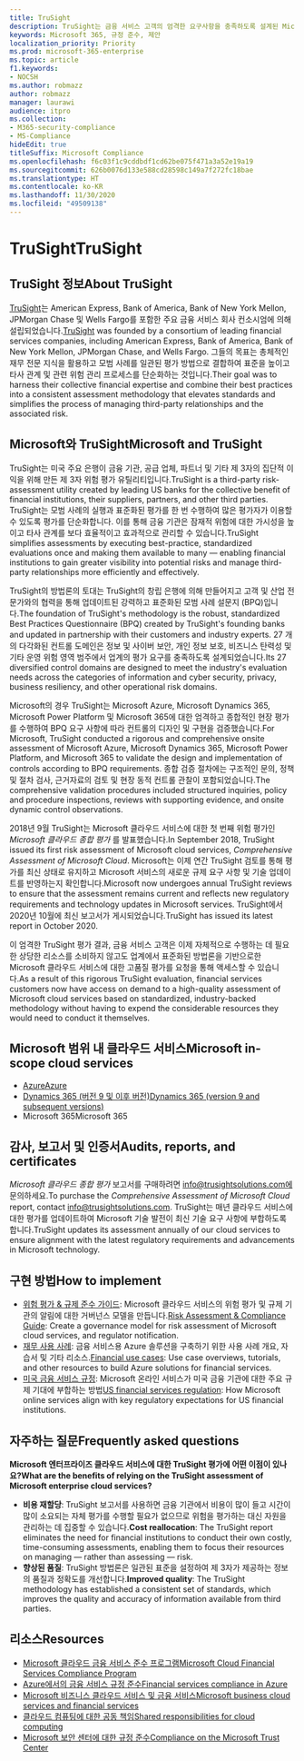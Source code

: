 ```yaml
---
title: TruSight
description: TruSight는 금융 서비스 고객의 엄격한 요구사항을 충족하도록 설계된 Microsoft 클라우드 서비스에 대한 종합적인 위험 평가를 수행했습니다.
keywords: Microsoft 365, 규정 준수, 제안
localization_priority: Priority
ms.prod: microsoft-365-enterprise
ms.topic: article
f1.keywords:
- NOCSH
ms.author: robmazz
author: robmazz
manager: laurawi
audience: itpro
ms.collection:
- M365-security-compliance
- MS-Compliance
hideEdit: true
titleSuffix: Microsoft Compliance
ms.openlocfilehash: f6c03f1c9cddbdf1cd62be075f471a3a52e19a19
ms.sourcegitcommit: 626b0076d133e588cd28598c149a7f272fc18bae
ms.translationtype: HT
ms.contentlocale: ko-KR
ms.lasthandoff: 11/30/2020
ms.locfileid: "49509138"
---
```

# <a name="trusight"></a><span data-ttu-id="a87af-104">TruSight</span><span class="sxs-lookup"><span data-stu-id="a87af-104">TruSight</span></span>

## <a name="about-trusight"></a><span data-ttu-id="a87af-105">TruSight 정보</span><span class="sxs-lookup"><span data-stu-id="a87af-105">About TruSight</span></span>

<span data-ttu-id="a87af-106">[TruSight](https://trusightsolutions.com/)는 American Express, Bank of America, Bank of New York Mellon, JPMorgan Chase 및 Wells Fargo를 포함한 주요 금융 서비스 회사 컨소시엄에 의해 설립되었습니다.</span><span class="sxs-lookup"><span data-stu-id="a87af-106">[TruSight](https://trusightsolutions.com/) was founded by a consortium of leading financial services companies, including American Express, Bank of America, Bank of New York Mellon, JPMorgan Chase, and Wells Fargo.</span></span> <span data-ttu-id="a87af-107">그들의 목표는 총체적인 재무 전문 지식을 활용하고 모범 사례를 일관된 평가 방법으로 결합하여 표준을 높이고 타사 관계 및 관련 위험 관리 프로세스를 단순화하는 것입니다.</span><span class="sxs-lookup"><span data-stu-id="a87af-107">Their goal was to harness their collective financial expertise and combine their best practices into a consistent assessment methodology that elevates standards and simplifies the process of managing third-party relationships and the associated risk.</span></span>

## <a name="microsoft-and-trusight"></a><span data-ttu-id="a87af-108">Microsoft와 TruSight</span><span class="sxs-lookup"><span data-stu-id="a87af-108">Microsoft and TruSight</span></span>

<span data-ttu-id="a87af-109">TruSight는 미국 주요 은행이 금융 기관, 공급 업체, 파트너 및 기타 제 3자의 집단적 이익을 위해 만든 제 3자 위험 평가 유틸리티입니다.</span><span class="sxs-lookup"><span data-stu-id="a87af-109">TruSight is a third-party risk-assessment utility created by leading US banks for the collective benefit of financial institutions, their suppliers, partners, and other third parties.</span></span> <span data-ttu-id="a87af-110">TruSight는 모범 사례의 실행과 표준화된 평가를 한 번 수행하여 많은 평가자가 이용할 수 있도록 평가를 단순화합니다. 이를 통해 금융 기관은 잠재적 위험에 대한 가시성을 높이고 타사 관계를 보다 효율적이고 효과적으로 관리할 수 있습니다.</span><span class="sxs-lookup"><span data-stu-id="a87af-110">TruSight simplifies assessments by executing best-practice, standardized evaluations once and making them available to many — enabling financial institutions to gain greater visibility into potential risks and manage third-party relationships more efficiently and effectively.</span></span>

<span data-ttu-id="a87af-111">TruSight의 방법론의 토대는 TruSight의 창립 은행에 의해 만들어지고 고객 및 산업 전문가와의 협력을 통해 업데이트된 강력하고 표준화된 모범 사례 설문지 (BPQ)입니다.</span><span class="sxs-lookup"><span data-stu-id="a87af-111">The foundation of TruSight's methodology is the robust, standardized Best Practices Questionnaire (BPQ) created by TruSight's founding banks and updated in partnership with their customers and industry experts.</span></span> <span data-ttu-id="a87af-112">27 개의 다각화된 컨트롤 도메인은 정보 및 사이버 보안, 개인 정보 보호, 비즈니스 탄력성 및 기타 운영 위험 영역 범주에서 업계의 평가 요구를 충족하도록 설계되었습니다.</span><span class="sxs-lookup"><span data-stu-id="a87af-112">Its 27 diversified control domains are designed to meet the industry's evaluation needs across the categories of information and cyber security, privacy, business resiliency, and other operational risk domains.</span></span>

<span data-ttu-id="a87af-113">Microsoft의 경우 TruSight는 Microsoft Azure, Microsoft Dynamics 365, Microsoft Power Platform 및 Microsoft 365에 대한 엄격하고 종합적인 현장 평가를 수행하여 BPQ 요구 사항에 따라 컨트롤의 디자인 및 구현을 검증했습니다.</span><span class="sxs-lookup"><span data-stu-id="a87af-113">For Microsoft, TruSight conducted a rigorous and comprehensive onsite assessment of Microsoft Azure, Microsoft Dynamics 365, Microsoft Power Platform, and Microsoft 365 to validate the design and implementation of controls according to BPQ requirements.</span></span> <span data-ttu-id="a87af-114">종합 검증 절차에는 구조적인 문의, 정책 및 절차 검사, 근거자료의 검토 및 현장 동적 컨트롤 관찰이 포함되었습니다.</span><span class="sxs-lookup"><span data-stu-id="a87af-114">The comprehensive validation procedures included structured inquiries, policy and procedure inspections, reviews with supporting evidence, and onsite dynamic control observations.</span></span>

<span data-ttu-id="a87af-115">2018년 9월 TruSight는 Microsoft 클라우드 서비스에 대한 첫 번째 위험 평가인 *Microsoft 클라우드 종합 평가* 를 발표했습니다.</span><span class="sxs-lookup"><span data-stu-id="a87af-115">In September 2018, TruSight issued its first risk assessment of Microsoft cloud services, *Comprehensive Assessment of Microsoft Cloud*.</span></span> <span data-ttu-id="a87af-116">Microsoft는 이제 연간 TruSight 검토를 통해 평가를 최신 상태로 유지하고 Microsoft 서비스의 새로운 규제 요구 사항 및 기술 업데이트를 반영하는지 확인합니다.</span><span class="sxs-lookup"><span data-stu-id="a87af-116">Microsoft now undergoes annual TruSight reviews to ensure that the assessment remains current and reflects new regulatory requirements and technology updates in Microsoft services.</span></span> <span data-ttu-id="a87af-117">TruSight에서 2020년 10월에 최신 보고서가 게시되었습니다.</span><span class="sxs-lookup"><span data-stu-id="a87af-117">TruSight has issued its latest report in October 2020.</span></span>

<span data-ttu-id="a87af-118">이 엄격한 TruSight 평가 결과, 금융 서비스 고객은 이제 자체적으로 수행하는 데 필요한 상당한 리소스를 소비하지 않고도 업계에서 표준화된 방법론을 기반으로한 Microsoft 클라우드 서비스에 대한 고품질 평가를 요청을 통해 액세스할 수 있습니다.</span><span class="sxs-lookup"><span data-stu-id="a87af-118">As a result of this rigorous TruSight evaluation, financial services customers now have access on demand to a high-quality assessment of Microsoft cloud services based on standardized, industry-backed methodology without having to expend the considerable resources they would need to conduct it themselves.</span></span>

## <a name="microsoft-in-scope-cloud-services"></a><span data-ttu-id="a87af-119">Microsoft 범위 내 클라우드 서비스</span><span class="sxs-lookup"><span data-stu-id="a87af-119">Microsoft in-scope cloud services</span></span>

- [<span data-ttu-id="a87af-120">Azure</span><span class="sxs-lookup"><span data-stu-id="a87af-120">Azure</span></span>](https://aka.ms/AzureCompliance)
- [<span data-ttu-id="a87af-121">Dynamics 365 (버전 9 및 이후 버전)</span><span class="sxs-lookup"><span data-stu-id="a87af-121">Dynamics 365 (version 9 and subsequent versions)</span></span>](https://aka.ms/d365-compliance-list)
- <span data-ttu-id="a87af-122">Microsoft 365</span><span class="sxs-lookup"><span data-stu-id="a87af-122">Microsoft 365</span></span>

## <a name="audits-reports-and-certificates"></a><span data-ttu-id="a87af-123">감사, 보고서 및 인증서</span><span class="sxs-lookup"><span data-stu-id="a87af-123">Audits, reports, and certificates</span></span>

<span data-ttu-id="a87af-124">*Microsoft 클라우드 종합 평가* 보고서를 구매하려면 info@trusightsolutions.com에 문의하세요.</span><span class="sxs-lookup"><span data-stu-id="a87af-124">To purchase the *Comprehensive Assessment of Microsoft Cloud* report, contact info@trusightsolutions.com.</span></span> <span data-ttu-id="a87af-125">TruSight는 매년 클라우드 서비스에 대한 평가를 업데이트하여 Microsoft 기술 발전이 최신 기술 요구 사항에 부합하도록 합니다.</span><span class="sxs-lookup"><span data-stu-id="a87af-125">TruSight updates its assessment annually of our cloud services to ensure alignment with the latest regulatory requirements and advancements in Microsoft technology.</span></span>

## <a name="how-to-implement"></a><span data-ttu-id="a87af-126">구현 방법</span><span class="sxs-lookup"><span data-stu-id="a87af-126">How to implement</span></span>

- <span data-ttu-id="a87af-127">[위험 평가 & 규제 준수 가이드](https://aka.ms/RiskGovernanceGuide): Microsoft 클라우드 서비스의 위험 평가 및 규제 기관의 알림에 대한 거버넌스 모델을 만듭니다.</span><span class="sxs-lookup"><span data-stu-id="a87af-127">[Risk Assessment & Compliance Guide](https://aka.ms/RiskGovernanceGuide): Create a governance model for risk assessment of Microsoft cloud services, and regulator notification.</span></span>
- <span data-ttu-id="a87af-128">[재무 사용 사례](https://docs.microsoft.com/azure/industry/financial/): 금융 서비스용 Azure 솔루션을 구축하기 위한 사용 사례 개요, 자습서 및 기타 리소스.</span><span class="sxs-lookup"><span data-stu-id="a87af-128">[Financial use cases](https://docs.microsoft.com/azure/industry/financial/): Use case overviews, tutorials, and other resources to build Azure solutions for financial services.</span></span>
- <span data-ttu-id="a87af-129">[미국 금융 서비스 규정](https://aka.ms/FinServ-Guide-US): Microsoft 온라인 서비스가 미국 금융 기관에 대한 주요 규제 기대에 부합하는 방법</span><span class="sxs-lookup"><span data-stu-id="a87af-129">[US financial services regulation](https://aka.ms/FinServ-Guide-US): How Microsoft online services align with key regulatory expectations for US financial institutions.</span></span>

## <a name="frequently-asked-questions"></a><span data-ttu-id="a87af-130">자주하는 질문</span><span class="sxs-lookup"><span data-stu-id="a87af-130">Frequently asked questions</span></span>

<span data-ttu-id="a87af-131">**Microsoft 엔터프라이즈 클라우드 서비스에 대한 TruSight 평가에 어떤 이점이 있나요?**</span><span class="sxs-lookup"><span data-stu-id="a87af-131">**What are the benefits of relying on the TruSight assessment of Microsoft enterprise cloud services?**</span></span>

- <span data-ttu-id="a87af-132">**비용 재할당**: TruSight 보고서를 사용하면 금융 기관에서 비용이 많이 들고 시간이 많이 소요되는 자체 평가를 수행할 필요가 없으므로 위험을 평가하는 대신 자원을 관리하는 데 집중할 수 있습니다.</span><span class="sxs-lookup"><span data-stu-id="a87af-132">**Cost reallocation**: The TruSight report eliminates the need for financial institutions to conduct their own costly, time-consuming assessments, enabling them to focus their resources on managing — rather than assessing — risk.</span></span>
- <span data-ttu-id="a87af-133">**향상된 품질**: TruSight 방법론은 일관된 표준을 설정하여 제 3자가 제공하는 정보의 품질과 정확도를 개선합니다.</span><span class="sxs-lookup"><span data-stu-id="a87af-133">**Improved quality**: The TruSight methodology has established a consistent set of standards, which improves the quality and accuracy of information available from third parties.</span></span>

## <a name="resources"></a><span data-ttu-id="a87af-134">리소스</span><span class="sxs-lookup"><span data-stu-id="a87af-134">Resources</span></span>

- [<span data-ttu-id="a87af-135">Microsoft 클라우드 금융 서비스 준수 프로그램</span><span class="sxs-lookup"><span data-stu-id="a87af-135">Microsoft Cloud Financial Services Compliance Program</span></span>](https://aka.ms/FSCP-Print)
- [<span data-ttu-id="a87af-136">Azure에서의 금융 서비스 규정 준수</span><span class="sxs-lookup"><span data-stu-id="a87af-136">Financial services compliance in Azure</span></span>](https://aka.ms/FinServ-Compliance-Azure)
- [<span data-ttu-id="a87af-137">Microsoft 비즈니스 클라우드 서비스 및 금융 서비스</span><span class="sxs-lookup"><span data-stu-id="a87af-137">Microsoft business cloud services and financial services</span></span>](https://aka.ms/FinServ-Compliance)
- [<span data-ttu-id="a87af-138">클라우드 컴퓨팅에 대한 공동 책임</span><span class="sxs-lookup"><span data-stu-id="a87af-138">Shared responsibilities for cloud computing</span></span>](https://aka.ms/sharedresponsibility)
- [<span data-ttu-id="a87af-139">Microsoft 보안 센터에 대한 규정 준수</span><span class="sxs-lookup"><span data-stu-id="a87af-139">Compliance on the Microsoft Trust Center</span></span>](https://www.microsoft.com/trust-center/compliance/compliance-overview)
